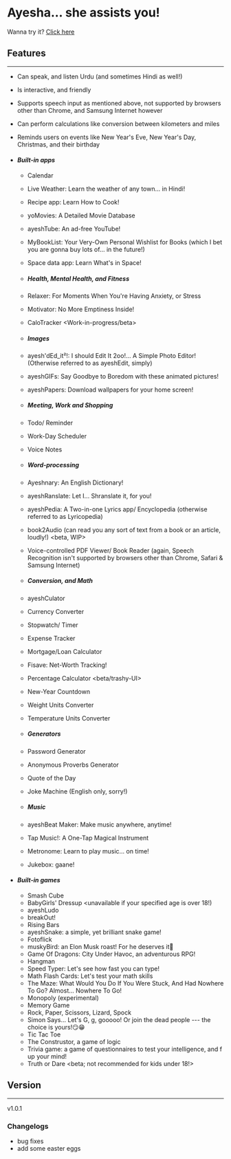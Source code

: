﻿# Ayesha... she assists you!

Wanna try it? [Click here](https://abbaskhurram255.github.io/Chatterbox/getting-started/)

## Features

* * *

*   Can speak, and listen Urdu (and sometimes Hindi as well!)
*   Is interactive, and friendly
*   Supports speech input as mentioned above, not supported by browsers other than Chrome, and Samsung Internet however
*   Can perform calculations like conversion between kilometers and miles
*   Reminds users on events like New Year's Eve, New Year's Day, Christmas, and their birthday

*   #### _Built-in apps_

    *   Calendar
    *   Live Weather: Learn the weather of any town... in Hindi!
    *   Recipe app: Learn How to Cook!
    *   yoMovies: A Detailed Movie Database
    *   ayeshTube: An ad-free YouTube!
    *   MyBookList: Your Very-Own Personal Wishlist for Books (which I bet you are gonna buy lots of... in the future!)
    *   Space data app: Learn What's in Space!
  
    * ##### Health, Mental Health, and Fitness
    *   Relaxer: For Moments When You're Having Anxiety, or Stress
    *   Motivator: No More Emptiness Inside!
    *   CaloTracker <Work-in-progress/beta>
 
    * ##### Images
    * ayesh'dEd_it²!: I should Edit It 2oo!... A Simple Photo Editor! (Otherwise referred to as ayeshEdit, simply)
    * ayeshGIFs: Say Goodbye to Boredom with these animated pictures!
    * ayeshPapers: Download wallpapers for your home screen!
 
    * ##### Meeting, Work and Shopping
    *   Todo/ Reminder
    *   Work-Day Scheduler
    *   Voice Notes <beta>
 
    * ##### Word-processing
    *   Ayeshnary: An English Dictionary!
    *   ayeshRanslate: Let I... Shranslate it, for you!
    *   ayeshPedia: A Two-in-one Lyrics app/ Encyclopedia (otherwise referred to as Lyricopedia)
    *   book2Audio (can read you any sort of text from a book or an article, loudly!) <beta, WIP>
    *   Voice-controlled PDF Viewer/ Book Reader (again, Speech Recognition isn't supported by browsers other than Chrome, Safari & Samsung Internet)
 
    * ##### Conversion, and Math
    *   ayeshCulator
    *   Currency Converter
    *   Stopwatch/ Timer
    *   Expense Tracker
    *   Mortgage/Loan Calculator
    *   Fisave: Net-Worth Tracking!
    *   Percentage Calculator <beta/trashy-UI>
    *   New-Year Countdown
    *   Weight Units Converter
    *   Temperature Units Converter

    * ##### Generators
    *   Password Generator
    *   Anonymous Proverbs Generator
    *   Quote of the Day
    *   Joke Machine (English only, sorry!)
   
    * ##### Music
    *   ayeshBeat Maker: Make music anywhere, anytime!
    *   Tap Music!: A One-Tap Magical Instrument
    *   Metronome: Learn to play music... on time!
    *   Jukebox: gaane!
 
*   #### _Built-in games_

    *   Smash Cube
    *   BabyGirls' Dressup <unavailable if your specified age is over 18!) <beta>
    *   ayeshLudo
    *   breakOut!
    *   Rising Bars <beta>
    *   ayeshSnake: a simple, yet brilliant snake game!
    *   Fotoflick
    *   muskyBird: an Elon Musk roast! For he deserves it🤫
    *   Game Of Dragons: City Under Havoc, an adventurous RPG!
    *   Hangman
    *   Speed Typer: Let's see how fast you can type!
    *   Math Flash Cards: Let's test your math skills <beta>
    *   The Maze: What Would You Do If You Were Stuck, And Had Nowhere To Go? Almost... Nowhere To Go!
    *   Monopoly (experimental)
    *   Memory Game
    *   Rock, Paper, Scissors, Lizard, Spock
    *   Simon Says... Let's G, g, gooooo! Or join the dead people --- the choice is yours!😏😁 <beta>
    *   Tic Tac Toe
    *   The Construstor, a game of logic <beta>
    *   Trivia game: a game of questionnaires to test your intelligence, and f up your mind!
    *   Truth or Dare <beta; not recommended for kids under 18!>


## Version

* * *

v1.0.1
### Changelogs
* bug fixes
* add some easter eggs
  <!-- <br/><br/><center>Changelogs will be listed here</center> -->
